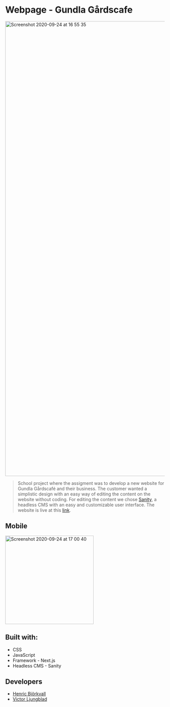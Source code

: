 # Webpage - Gundla Gårdscafe

<img width="1435" alt="Screenshot 2020-09-24 at 16 55 35" src="https://user-images.githubusercontent.com/51784708/94162945-914cf000-fe87-11ea-863b-5cb3e25b625f.png">

>School project where the assigment was to develop a new website for Gundla Gårdscafé and their business. The customer wanted a simplistic design with an easy way of editing the content on the website without coding. For editing the content we chose [Sanity](https://www.sanity.io/), a headless CMS with an easy and customizable user interface. The website is live at this [link](https://gundlagards-cafe.vercel.app/).

## Mobile
<img width="279" alt="Screenshot 2020-09-24 at 17 00 40" src="https://user-images.githubusercontent.com/51784708/94162932-8e51ff80-fe87-11ea-92d9-377695e9b4d2.png">

## Built with:
- CSS
- JavaScript
- Framework - Next.js 
- Headless CMS - Sanity

## Developers
- [Henric Björkvall](https://github.com/henricbjork)
- [Victor Ljungblad](https://github.com/Ljungblad)
